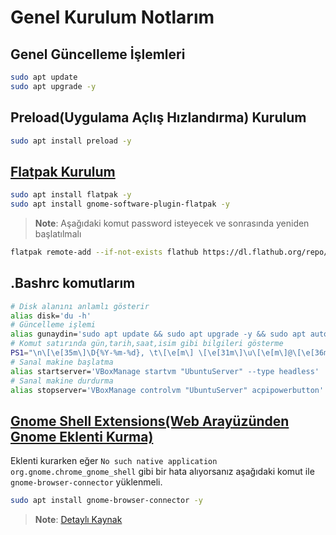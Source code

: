 # Genel Kurulum Notlarım

## Genel Güncelleme İşlemleri

```BASH
sudo apt update
sudo apt upgrade -y
```

## Preload(Uygulama Açlış Hızlandırma) Kurulum

```BASH
sudo apt install preload -y
```

## [Flatpak Kurulum](https://flatpak.org/setup/Ubuntu)

```BASH
sudo apt install flatpak -y
sudo apt install gnome-software-plugin-flatpak -y
```

> **Note**: Aşağıdaki komut password isteyecek ve sonrasında yeniden başlatılmalı

```BASH
flatpak remote-add --if-not-exists flathub https://dl.flathub.org/repo/flathub.flatpakrepo
```

## .Bashrc komutlarım

```BASH
# Disk alanını anlamlı gösterir
alias disk='du -h'
# Güncelleme işlemi
alias gunaydin='sudo apt update && sudo apt upgrade -y && sudo apt autoremove -y && sudo snap refresh && flatpak update'
# Komut satırında gün,tarih,saat,isim gibi bilgileri gösterme
PS1="\n\[\e[35m\]\D{%Y-%m-%d}, \t\[\e[m\] \[\e[31m\]\u\[\e[m\]@\[\e[36m\]KaanPc\[\e[m\]:\[\e[32m\]\w\[\e[m\]\n\$ "
# Sanal makine başlatma
alias startserver='VBoxManage startvm "UbuntuServer" --type headless'
# Sanal makine durdurma
alias stopserver='VBoxManage controlvm "UbuntuServer" acpipowerbutton'
```

## [Gnome Shell Extensions(Web Arayüzünden Gnome Eklenti Kurma)](https://extensions.gnome.org/)

Eklenti kurarken eğer `No such native application org.gnome.chrome_gnome_shell` gibi bir hata alıyorsanız aşağıdaki komut ile `gnome-browser-connector` yüklenmeli.

```BASH
sudo apt install gnome-browser-connector -y
```

> **Note**: [Detaylı Kaynak](https://ubuntushell.com/setup-gnome-shell-extensions/)
